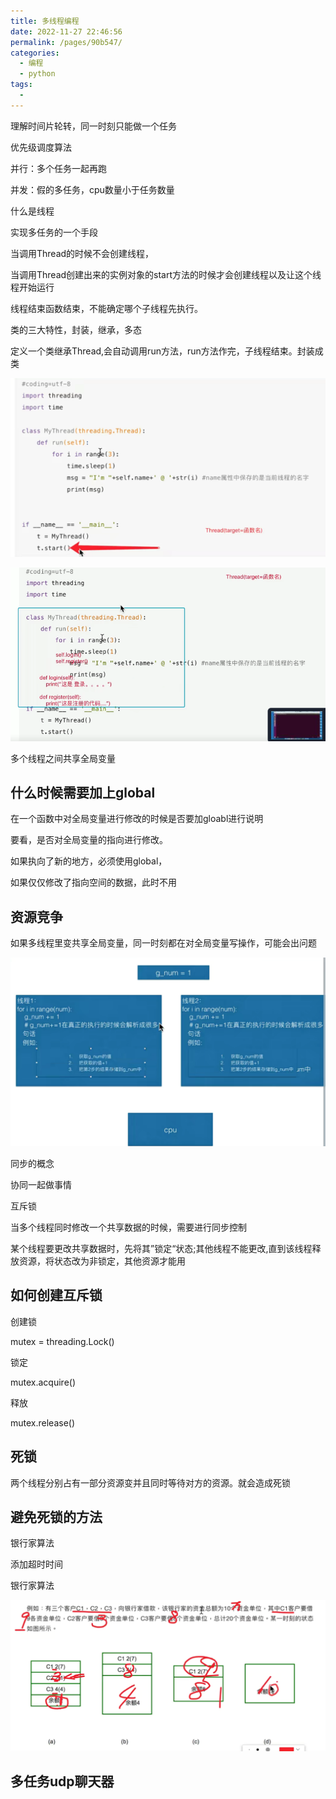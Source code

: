 ```yaml
---
title: 多线程编程
date: 2022-11-27 22:46:56
permalink: /pages/90b547/
categories:
  - 编程
  - python
tags:
  - 
---
```





理解时间片轮转，同一时刻只能做一个任务

优先级调度算法



并行：多个任务一起再跑

并发：假的多任务，cpu数量小于任务数量



什么是线程

实现多任务的一个手段



当调用Thread的时候不会创建线程，

当调用Thread创建出来的实例对象的start方法的时候才会创建线程以及让这个线程开始运行

线程结束函数结束，不能确定哪个子线程先执行。





类的三大特性，封装，继承，多态

定义一个类继承Thread,会自动调用run方法，run方法作完，子线程结束。封装成类

![image-20221127162837247](image/image-20221127162837247.png)

![image-20221127163339249](image/image-20221127163339249.png)



多个线程之间共享全局变量

## 什么时候需要加上global

在一个函数中对全局变量进行修改的时候是否要加gloabl进行说明

要看，是否对全局变量的指向进行修改。

如果执向了新的地方，必须使用global，

如果仅仅修改了指向空间的数据，此时不用



## 资源竞争

如果多线程里变共享全局变量，同一时刻都在对全局变量写操作，可能会出问题

![image-20221127212324225](image/image-20221127212324225.png)



同步的概念

协同一起做事情

互斥锁

当多个线程同时修改一个共享数据的时候，需要进行同步控制

某个线程要更改共享数据时，先将其”锁定“状态;其他线程不能更改,直到该线程释放资源，将状态改为非锁定，其他资源才能用



## 如何创建互斥锁

创建锁

mutex = threading.Lock()

锁定

mutex.acquire()

释放

mutex.release()





## 死锁

两个线程分别占有一部分资源变并且同时等待对方的资源。就会造成死锁

## 避免死锁的方法

银行家算法

添加超时时间

银行家算法

![image-20221127215946174](image/image-20221127215946174.png)



## 多任务udp聊天器



